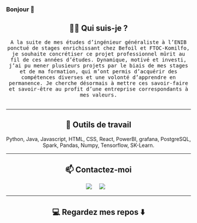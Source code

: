 ### Bonjour 👋

<h2 align="center"> 👨‍💻 Qui suis-je ?</h2>
<p align="center">
  <samp>A la suite de mes études d’ingénieur généraliste à l’ENIB ponctué de stages enrichissant chez Befoil et FTOC-Komilfo, je souhaite concrétiser ce projet professionnel mûrit au fil de ces années d’études. Dynamique, motivé et investi, j’ai pu mener plusieurs projets par le biais de mes stages et de ma formation, qui m’ont permis d’acquérir des compétences diverses et une volonté d’apprendre en permanence. Je cherche désormais à mettre ces savoir-faire et savoir-être au profit d’une entreprise correspondants à mes valeurs.
  </samp>
  <br> <br>
</p>

<hr>

<h2 align="center"> 🔭 Outils de travail </h2>
<p align="center">Python, Java, Javascript, HTML, CSS, React, PowerBI, grafana, PostgreSQL, Spark, Pandas, Numpy, Tensorflow, SK-Learn.</p>

<hr>

<h2  align="center">📫 Contactez-moi </h2>
<p align="center">
  <a target="_blank"href="https://www.linkedin.com/in/titouan-cantrel-a2515b20a/"><img src="https://img.shields.io/badge/linkedin-%230077B5.svg?&style=for-the-badge&logo=linkedin&logoColor=white" /></a>&nbsp;&nbsp;&nbsp;&nbsp;
  <a href="mailto:cantrel.titouan@gmail.com?subject=Hello%20Ileri,%20From%20Github"><img src="https://img.shields.io/badge/gmail-%23D14836.svg?&style=for-the-badge&logo=gmail&logoColor=white" /></a>&nbsp;&nbsp;&nbsp;&nbsp;
</p>

<hr>

<h2  align="center">💻 Regardez mes repos ⬇️ </h2>
